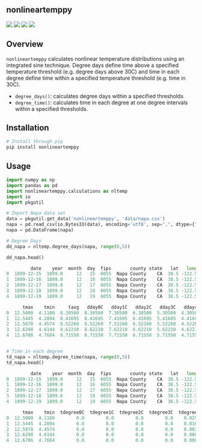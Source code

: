 ## nonlineartemppy


![](https://img.shields.io/build/passing.png?color=brightgreen)
![](https://img.shields.io/version/v0.101.png?color=brightgreen)
![](https://img.shields.io/python/v3.6.png?color=blue)
![](https://img.shields.io/license/MIT.png?color=blue)


Overview
--------
`nonlineartemppy` calculates nonlinear temperature distributions using an integrated sine technique. Degree days define time above a specified temperature threshold (e.g. degree days above 30C) and time in each degree define time within a specified temperature threshold (e.g. time in 30C).

-   `degree_days()`: calculates degree days within a specified thresholds
-   `degree_time()`: calculates time in each degree at one degree intervals within a specified thresholds.

Installation
------------

``` python
# Install through pip
pip install nonlineartemppy
```

Usage
-----

``` python
import numpy as np
import pandas as pd
import nonlineartemppy.calculations as nltemp
import io
import pkgutil

# Import Napa data set
data = pkgutil.get_data('nonlineartemppy', 'data/napa.csv')
napa = pd.read_csv(io.BytesIO(data), encoding='utf8', sep=",", dtype={"switch": np.int8})
napa = pd.DataFrame(napa)

# Degree Days
dd_napa = nltemp.degree_days(napa, range(0,5))

dd_napa.head()

         date    year  month  day  fips       county state   lat   long  \
0  1899-12-15  1899.0     12   15  6055  Napa County    CA  38.5 -122.5   
1  1899-12-16  1899.0     12   16  6055  Napa County    CA  38.5 -122.5   
2  1899-12-17  1899.0     12   17  6055  Napa County    CA  38.5 -122.5   
3  1899-12-18  1899.0     12   18  6055  Napa County    CA  38.5 -122.5   
4  1899-12-19  1899.0     12   19  6055  Napa County    CA  38.5 -122.5   

      tmax    tmin     tavg   dday0C   dday1C   dday2C   dday3C   dday4C  
0  12.5000  4.1100  8.30500  8.30500  7.30500  6.30500  5.30500  4.30500  
1  12.5445  4.2894  8.41695  8.41695  7.41695  6.41695  5.41695  4.41695  
2  12.5878  4.4574  8.52260  8.52260  7.52260  6.52260  5.52260  4.52260  
3  12.6298  4.6144  8.62210  8.62210  7.62210  6.62210  5.62210  4.62210  
4  12.6706  4.7604  8.71550  8.71550  7.71550  6.71550  5.71550  4.71550  


# Time in each degree
td_napa = nltemp.degree_time(napa, range(0,5))
td_napa.head()

         date    year  month  day  fips       county state   lat   long  \
0  1899-12-15  1899.0     12   15  6055  Napa County    CA  38.5 -122.5   
1  1899-12-16  1899.0     12   16  6055  Napa County    CA  38.5 -122.5   
2  1899-12-17  1899.0     12   17  6055  Napa County    CA  38.5 -122.5   
3  1899-12-18  1899.0     12   18  6055  Napa County    CA  38.5 -122.5   
4  1899-12-19  1899.0     12   19  6055  Napa County    CA  38.5 -122.5   

      tmax    tmin  tdegree0C  tdegree1C  tdegree2C  tdegree3C  tdegree4C  
0  12.5000  4.1100        0.0        0.0        0.0        0.0    0.02960  
1  12.5445  4.2894        0.0        0.0        0.0        0.0    0.01624  
2  12.5878  4.4574        0.0        0.0        0.0        0.0    0.00334  
3  12.6298  4.6144        0.0        0.0        0.0        0.0    0.00000  
4  12.6706  4.7604        0.0        0.0        0.0        0.0    0.00000 

```